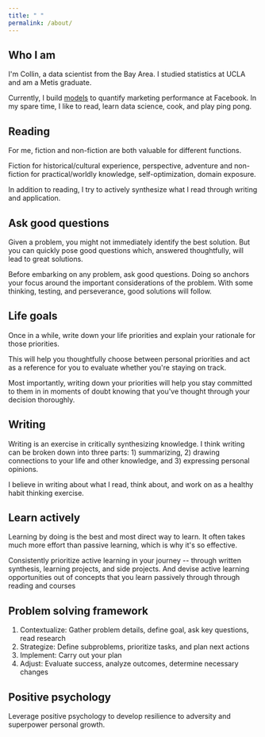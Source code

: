 ```yaml
---
title: " "
permalink: /about/
---
```


## Who I am

I'm Collin, a data scientist from the Bay Area. I studied statistics at UCLA and am a Metis graduate. 

Currently, I build [models](https://en.wikipedia.org/wiki/Marketing_mix_modeling) to quantify marketing performance at Facebook. In my spare time, I like to read, learn data science, cook, and play ping pong. 

## Reading

For me, fiction and non-fiction are both valuable for different functions.

Fiction for historical/cultural experience, perspective, adventure and non-fiction for practical/worldly knowledge, self-optimization, domain exposure.

In addition to reading, I try to actively synthesize what I read through writing and application. 

## Ask good questions

Given a problem, you might not immediately identify the best solution. But you can quickly pose good questions which, answered thoughtfully, will lead to great solutions.

Before embarking on any problem, ask good questions. Doing so anchors your focus around the important considerations of the problem. With some thinking, testing, and perseverance, good solutions will follow.

## Life goals

Once in a while, write down your life priorities and explain your rationale for those priorities. 

This will help you thoughtfully choose between personal priorities and act as a reference for you to evaluate whether you're staying on track.

Most importantly, writing down your priorities will help you stay committed to them in in moments of doubt knowing that you've thought through your decision thoroughly.

## Writing

Writing is an exercise in critically synthesizing knowledge. I think writing can be broken down into three parts: 1) summarizing, 2) drawing connections to your life and other knowledge, and 3) expressing personal opinions.

I believe in writing about what I read, think about, and work on as a healthy habit thinking exercise. 

## Learn actively

Learning by doing is the best and most direct way to learn. It often takes much more effort than passive learning, which is why it's so effective.

Consistently prioritize active learning in your journey -- through written synthesis, learning projects, and side projects. And devise active learning opportunities out of concepts that you learn passively through through reading and courses

## Problem solving framework

1. Contextualize: Gather problem details, define goal, ask key questions, read research
2. Strategize: Define subproblems, prioritize tasks, and plan next actions
3. Implement: Carry out your plan
4. Adjust: Evaluate success, analyze outcomes, determine necessary changes

## Positive psychology

Leverage positive psychology to develop resilience to adversity and superpower personal growth. 